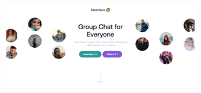[![meetface image cover](https://github.com/anggihseptiawan/meet/blob/master/public/images/meetface.png)](https://meetface.vercel.app)
